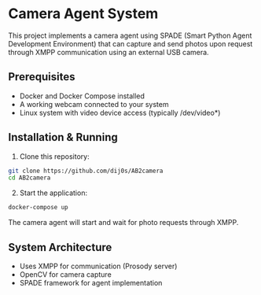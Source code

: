 # Camera Agent System

This project implements a camera agent using SPADE (Smart Python Agent Development Environment) that can capture and send photos upon request through XMPP communication using an external USB camera.

## Prerequisites

- Docker and Docker Compose installed
- A working webcam connected to your system
- Linux system with video device access (typically /dev/video*)

## Installation & Running

1. Clone this repository:
```bash
git clone https://github.com/dij0s/AB2camera
cd AB2camera
```

2. Start the application:
```bash
docker-compose up
```

The camera agent will start and wait for photo requests through XMPP.

## System Architecture

- Uses XMPP for communication (Prosody server)
- OpenCV for camera capture
- SPADE framework for agent implementation
